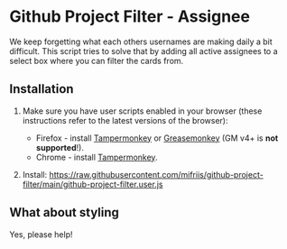 # Github Project Filter - Assignee
We keep forgetting what each others usernames are making daily a bit difficult. This script tries to solve that by adding all active assignees to a select box where you can filter the cards from.

## Installation

1. Make sure you have user scripts enabled in your browser (these instructions refer to the latest versions of the browser):

	* Firefox - install [Tampermonkey](https://tampermonkey.net/?ext=dhdg&browser=firefox) or [Greasemonkey](https://addons.mozilla.org/en-US/firefox/addon/greasemonkey/) (GM v4+ is **not supported**!).
	* Chrome - install [Tampermonkey](https://tampermonkey.net/?ext=dhdg&browser=chrome).

2. Install: <https://raw.githubusercontent.com/mifriis/github-project-filter/main/github-project-filter.user.js>

## What about styling

Yes, please help!
